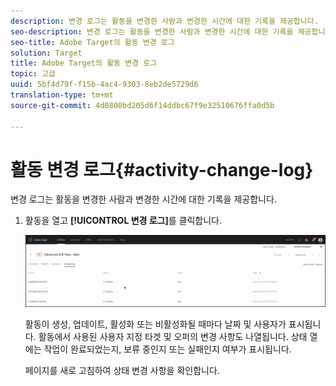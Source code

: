 ```yaml
---
description: 변경 로그는 활동을 변경한 사람과 변경한 시간에 대한 기록을 제공합니다.
seo-description: 변경 로그는 활동을 변경한 사람과 변경한 시간에 대한 기록을 제공합니다.
seo-title: Adobe Target의 활동 변경 로그
solution: Target
title: Adobe Target의 활동 변경 로그
topic: 고급
uuid: 5bf4d79f-f15b-4ac4-9303-8eb2de5729d6
translation-type: tm+mt
source-git-commit: 4d0800bd205d6f14ddbc67f9e32510676ffa0d5b

---
```



# 활동 변경 로그{#activity-change-log}

변경 로그는 활동을 변경한 사람과 변경한 시간에 대한 기록을 제공합니다.

1. 활동을 열고 **[!UICONTROL 변경 로그]**&#x200B;를 클릭합니다.

   ![활동 변경 로그](/help/c-activities/assets/change_log.png)

   활동이 생성, 업데이트, 활성화 또는 비활성화될 때마다 날짜 및 사용자가 표시됩니다. 활동에서 사용된 사용자 지정 타겟 및 오퍼의 변경 사항도 나열됩니다. 상태 열에는 작업이 완료되었는지, 보류 중인지 또는 실패인지 여부가 표시됩니다.

   페이지를 새로 고침하여 상태 변경 사항을 확인합니다.
